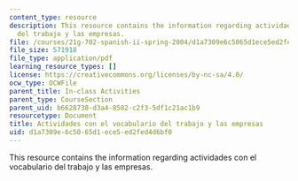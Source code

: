 ```yaml
---
content_type: resource
description: This resource contains the information regarding actividades con el vocabulario
  del trabajo y las empresas.
file: /courses/21g-702-spanish-ii-spring-2004/d1a7309e6c5065d1ece5ed2fed4d6bf0_MIT21G_702S04_38emp.pdf
file_size: 571918
file_type: application/pdf
learning_resource_types: []
license: https://creativecommons.org/licenses/by-nc-sa/4.0/
ocw_type: OCWFile
parent_title: In-class Activities
parent_type: CourseSection
parent_uid: b6628738-d3a4-8582-c2f3-5df1c21ac1b9
resourcetype: Document
title: Actividades con el vocabulario del trabajo y las empresas
uid: d1a7309e-6c50-65d1-ece5-ed2fed4d6bf0
---
```

This resource contains the information regarding actividades con el vocabulario del trabajo y las empresas.